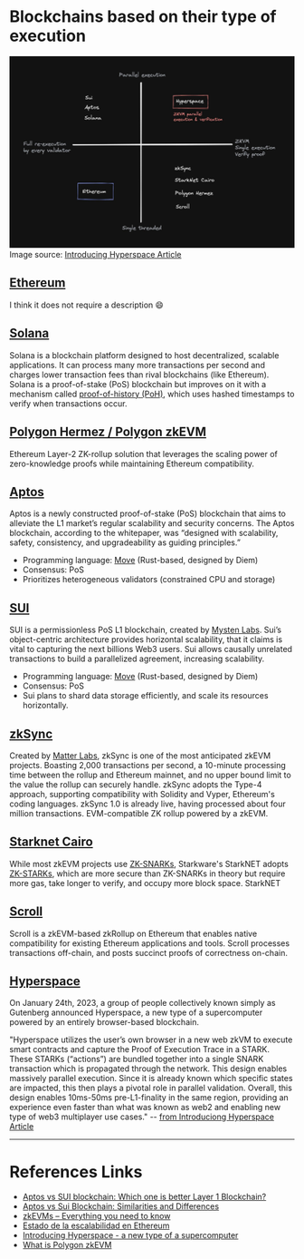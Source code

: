 # Blockchains based on their type of execution

![blockchains Execution Types](./images/blockchains_execution.jpeg)
Image source: [Introducing Hyperspace Article](https://mirror.xyz/0xdC5d2d95CD48865b9d8d9b44827A4a85a65f2970/Rg1ietH8lFbzS3wwl6bnfOCdOoXvKMm3yZGFzSLc6EY)

## [Ethereum](https://ethereum.org/es/)
I think it does not require a description :smile:

## [Solana](https://solana.com/es)
Solana is a blockchain platform designed to host decentralized, scalable applications. It can process many more transactions per second and charges lower transaction fees than rival blockchains (like Ethereum). 
Solana is a proof-of-stake (PoS) blockchain but improves on it with a mechanism called [proof-of-history (PoH)](https://solana.com/news/proof-of-history), which uses hashed timestamps to verify when transactions occur.


## [Polygon Hermez / Polygon zkEVM](https://polygon.technology/solutions/polygon-hermez/)
Ethereum Layer-2 ZK-rollup solution that leverages the scaling power of zero-knowledge proofs while maintaining Ethereum compatibility.

## [Aptos](https://aptoslabs.com/)
Aptos is a newly constructed proof-of-stake (PoS) blockchain that aims to alleviate the L1 market’s regular scalability and security concerns. The Aptos blockchain, according to the whitepaper, was “designed with scalability, safety, consistency, and upgradeability as guiding principles.”

* Programming language: [Move](https://github.com/diem/move) (Rust-based, designed by Diem)
* Consensus: PoS
* Prioritizes heterogeneous validators (constrained CPU and storage)

## [SUI](https://sui.io/)
SUI is a permissionless PoS L1 blockchain, created by [Mysten Labs](https://mystenlabs.com/). Sui’s object-centric architecture provides horizontal scalability, that it claims is vital to capturing the next billions Web3 users. Sui allows causally unrelated transactions to build a parallelized agreement, increasing scalability. 

* Programming language: [Move](https://github.com/diem/move) (Rust-based, designed by Diem)
* Consensus: PoS
* Sui plans to shard data storage efficiently, and scale its resources horizontally.

## [zkSync](https://zksync.io/)
Created by [Matter Labs](https://matter-labs.io/), zkSync is one of the most anticipated zkEVM projects. Boasting 2,000 transactions per second, a 10-minute processing time between the rollup and Ethereum mainnet, and no upper bound limit to the value the rollup can securely handle. zkSync adopts the Type-4 approach, supporting compatibility with Solidity and Vyper, Ethereum's coding languages. zkSync 1.0 is already live, having processed about four million transactions. EVM-compatible ZK rollup powered by a zkEVM.

## [Starknet Cairo](https://starkware.co/starknet/)
While most zkEVM projects use [ZK-SNARKs](https://github.com/matter-labs/awesome-zero-knowledge-proofs), Starkware's StarkNET adopts [ZK-STARKs](https://github.com/matter-labs/awesome-zero-knowledge-proofs), which are more secure than ZK-SNARKs in theory but require more gas, take longer to verify, and occupy more block space. StarkNET 

## [Scroll](https://scroll.io/)
Scroll is a zkEVM-based zkRollup on Ethereum that enables native compatibility for existing Ethereum applications and tools. 
Scroll processes transactions off-chain, and posts succinct proofs of correctness on-chain. 

## [Hyperspace](https://hyperspace.foundation/)
On January 24th, 2023, a group of people collectively known simply as Gutenberg announced Hyperspace, a new type of a supercomputer powered by an entirely browser-based blockchain.

"Hyperspace utilizes the user’s own browser in a new web zkVM to execute smart contracts and capture the Proof of Execution Trace in a STARK. These STARKs (“actions”) are bundled together into a single SNARK transaction which is propagated through the network. This design enables massively parallel execution. Since it is already known which specific states are impacted, this then plays a pivotal role in parallel validation. Overall, this design enables 10ms-50ms pre-L1-finality in the same region, providing an experience even faster than what was known as web2 and enabling new type of web3 multiplayer use cases." -- [from Introduciong Hyperspace Article](https://mirror.xyz/0xdC5d2d95CD48865b9d8d9b44827A4a85a65f2970/Rg1ietH8lFbzS3wwl6bnfOCdOoXvKMm3yZGFzSLc6EY)


---

# References Links

- [Aptos vs SUI blockchain: Which one is better Layer 1 Blockchain?](https://cryptobullsclub.com/aptos-vs-sui-blockchain/)
- [Aptos vs Sui Blockchain: Similarities and Differences](https://boxmining.com/aptos-vs-sui/)
- [zkEVMs – Everything you need to know](https://blog.pantherprotocol.io/what-is-a-zkevm-heres-everything-you-need-to-know/)
- [Estado de la escalabilidad en Ethereum](https://www.defilatam.com/blog/estado-de-la-escalabilidad-en-ethereum-zk-rollups)
- [Introducing Hyperspace - a new type of a supercomputer](https://mirror.xyz/0xdC5d2d95CD48865b9d8d9b44827A4a85a65f2970/Rg1ietH8lFbzS3wwl6bnfOCdOoXvKMm3yZGFzSLc6EY)
- [What is Polygon zkEVM](https://wiki.polygon.technology/docs/home/polygon-basics/zkEVM-basics/#:~:text=Polygon%20zkEVM%20is%20a%20Layer,higher%20throughput%20and%20lower%20fees.)
